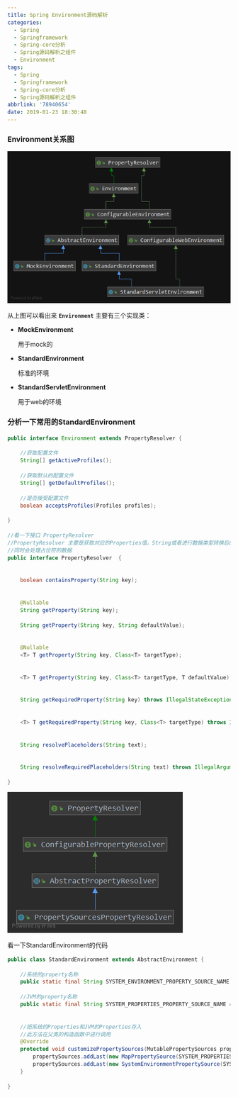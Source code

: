 ```yaml
---
title: Spring Environment源码解析
categories:
  - Spring
  - Springframework
  - Spring-core分析
  - Spring源码解析之组件
  - Environment
tags:
  - Spring
  - Springframework
  - Spring-core分析
  - Spring源码解析之组件
abbrlink: '78940654'
date: 2019-01-23 18:30:48
---
```

### Environment关系图

![图](https://github.com/mxsm/document/blob/master/image/Spring/Springframework/Environment.png?raw=true)

从上图可以看出来 **`Environment`** 主要有三个实现类：

- **MockEnvironment** 

  用于mock的

- **StandardEnvironment** 

  标准的环境

- **StandardServletEnvironment** 

  用于web的环境

### 分析一下常用的StandardEnvironment

```java
public interface Environment extends PropertyResolver {

	//获取配置文件
	String[] getActiveProfiles();

    //获取默认的配置文件
	String[] getDefaultProfiles();
	
    //是否接受配置文件
	boolean acceptsProfiles(Profiles profiles);

}

//看一下接口 PropertyResolver
//PropertyResolver 主要是获取对应的Properties值，String或者进行数据类型转换后的值
//同时会处理占位符的数据
public interface PropertyResolver  {

	
	boolean containsProperty(String key);


	@Nullable
	String getProperty(String key);

	String getProperty(String key, String defaultValue);


	@Nullable
	<T> T getProperty(String key, Class<T> targetType);


	<T> T getProperty(String key, Class<T> targetType, T defaultValue);


	String getRequiredProperty(String key) throws IllegalStateException;


	<T> T getRequiredProperty(String key, Class<T> targetType) throws IllegalStateException;


	String resolvePlaceholders(String text);


	String resolveRequiredPlaceholders(String text) throws IllegalArgumentException;

}
```

![图](https://github.com/mxsm/document/blob/master/image/Spring/Springframework/PropertyResolver.png?raw=true)

看一下StandardEnvironment的代码

```java
public class StandardEnvironment extends AbstractEnvironment {

	//系统的property名称
	public static final String SYSTEM_ENVIRONMENT_PROPERTY_SOURCE_NAME = "systemEnvironment";

	//JVM的property名称
	public static final String SYSTEM_PROPERTIES_PROPERTY_SOURCE_NAME = "systemProperties";


	//把系统的Properties和JVM的Properties存入
    //此方法在父类的构造函数中进行调用
	@Override
	protected void customizePropertySources(MutablePropertySources propertySources) {
		propertySources.addLast(new MapPropertySource(SYSTEM_PROPERTIES_PROPERTY_SOURCE_NAME, getSystemProperties()));
		propertySources.addLast(new SystemEnvironmentPropertySource(SYSTEM_ENVIRONMENT_PROPERTY_SOURCE_NAME, getSystemEnvironment()));
	}

}
```


